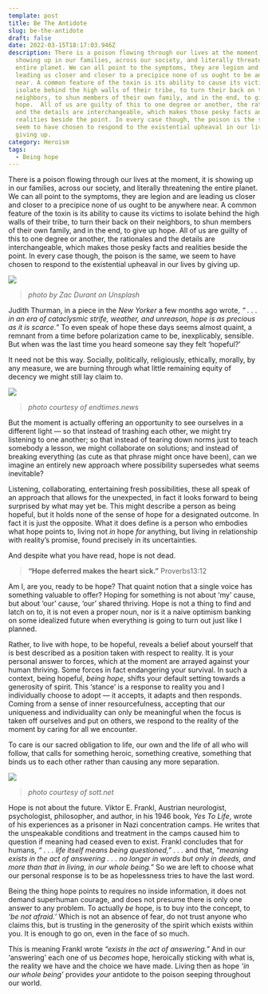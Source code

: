 ```yaml
---
template: post
title: Be The Antidote
slug: be-the-antidote
draft: false
date: 2022-03-15T18:17:03.946Z
description: There is a poison flowing through our lives at the moment, it is
  showing up in our families, across our society, and literally threatening the
  entire planet. We can all point to the symptoms, they are legion and are
  leading us closer and closer to a precipice none of us ought to be anywhere
  near. A common feature of the toxin is its ability to cause its victims to
  isolate behind the high walls of their tribe, to turn their back on their
  neighbors, to shun members of their own family, and in the end, to give up
  hope.  All of us are guilty of this to one degree or another, the rationales
  and the details are interchangeable, which makes those pesky facts and
  realities beside the point. In every case though, the poison is the same, we
  seem to have chosen to respond to the existential upheaval in our lives by
  giving up.
category: Heroism
tags:
  - Being hope
---
```

There is a poison flowing through our lives at the moment, it is showing up in our families, across our society, and literally threatening the entire planet. We can all point to the symptoms, they are legion and are leading us closer and closer to a precipice none of us ought to be anywhere near. A common feature of the toxin is its ability to cause its victims to isolate behind the high walls of their tribe, to turn their back on their neighbors, to shun members of their own family, and in the end, to give up hope.  All of us are guilty of this to one degree or another, the rationales and the details are interchangeable, which makes those pesky facts and realities beside the point. In every case though, the poison is the same, we seem to have chosen to respond to the existential upheaval in our lives by giving up.

![](/media/man-in-snowstorm-photo-by-zac-durant-on-unsplash.png)

> *photo by Zac Durant on Unsplash*

Judith Thurman, in a piece in the *New Yorker* a few months ago wrote, *“ . . . in an era of cataclysmic strife, weather, and unreason, hope is as precious as it is scarce.*” To even speak of hope these days seems almost quaint, a remnant from a time before polarization came to be, inexplicably, sensible. But when was the last time you heard someone say they felt ‘hopeful?’

It need not be this way. Socially, politically, religiously, ethically, morally, by any measure, we are burning through what little remaining equity of decency we might still lay claim to. 

![](/media/mob-3.png)

> *photo courtesy of endtimes.news*

But the moment is actually offering an opportunity to see ourselves in a different light –– so that instead of trashing each other, we might try listening to one another; so that instead of tearing down norms just to teach somebody a lesson, we might collaborate on solutions; and instead of breaking everything (as cute as that phrase might once have been), can we imagine an entirely new approach where possibility supersedes what seems inevitable?

Listening, collaborating, entertaining fresh possibilities, these all speak of an approach that allows for the unexpected, in fact it looks forward to being surprised by what may yet be. This might describe a person as being hopeful, but it holds none of the sense of hope for a designated outcome. In fact it is just the opposite.  What it does define is a person who embodies what hope points to, living not *in* hope *for* anything, but living in relationship with reality’s promise, found precisely in its uncertainties.      

And despite what you have read, hope is not dead. 

> **“Hope deferred makes the heart sick.”** 						Proverbs13:12

Am I, are you, ready to be hope? That quaint notion that a single voice has something valuable to offer? Hoping for something is not about ‘my’ cause, but about ‘our’ cause, ‘our’ shared thriving. Hope is not a thing to find and latch on to, it is not even a proper noun, nor is it a naive optimism banking on some idealized future when everything is going to turn out just like I planned.  

Rather, to live with hope, to be hopeful, reveals a belief about yourself that is best described as a position taken with respect to reality. It is your personal answer to forces, which at the moment are arrayed against your human thriving. Some forces in fact endangering your survival.  In such a context, being hopeful, *being hope*, shifts your default setting towards a generosity of spirit. This ‘stance’ is a response to reality you and I individually choose to adopt –– it accepts, it adapts and then responds. Coming from a sense of inner resourcefulness, accepting that our uniqueness and individuality can only be meaningful when the focus is taken off ourselves and put on others, we respond to the reality of the moment by caring for all we encounter.

To care is our sacred obligation to life, our own and the life of all who will follow, that calls for something heroic, something creative, something that binds us to each other rather than causing any more separation. 

![](/media/frankl.png)

> *photo courtesy of sott.net*

Hope is not about the future. Viktor E. Frankl, Austrian neurologist, psychologist, philosopher, and author, in his 1946 book, *Yes To Life*, wrote of his experiences as a prisoner in Nazi concentration camps. He writes that the unspeakable conditions and treatment in the camps caused him to question if meaning had ceased even to exist. Frankl concludes that for humans, *“ . . . life itself means being questioned,” . . .* and that, *“meaning exists in the act of answering . . . no longer in words but only in deeds, and more than that in living, in our whole being.”* So we are left to choose what our personal response is to be as hopelessness tries to have the last word.   

Being the thing hope points to requires no inside information, it does not demand superhuman courage, and does not presume there is only one answer to any problem. To actually *be* hope, is to buy into the concept, to *‘be not afraid.’* Which is not an absence of fear, do not trust anyone who claims this, but is trusting in the generosity of the spirit which exists within you. It is enough to go on, even in the face of so much.

This is meaning Frankl wrote *“exists in the act of answering.”* And in our ‘answering’ each one of us *becomes* hope, heroically sticking with what is, the reality we have and the choice we have made. Living then as hope *‘in our whole being’* provides *your* antidote to the poison seeping throughout our world.